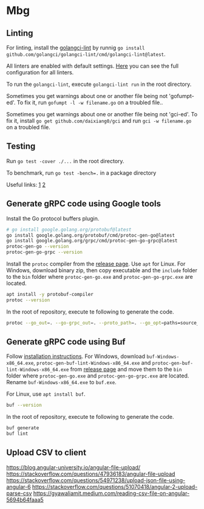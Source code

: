 # Mbg

## Linting

For linting, install the [golangci-lint](https://golangci-lint.run/) by runnig
`go install github.com/golangci/golangci-lint/cmd/golangci-lint@latest`.

All linters are enabled with default settings.
[Here](https://github.com/golangci/golangci-lint/blob/master/.golangci.example.yml) you can see the full configuration for all linters.

To run the `golangci-lint`, execute `golangci-lint run` in the root directory.

Sometimes you get warnings about one or another file being not 'gofumpt-ed'.
To fix it, run `gofumpt -l -w filename.go` on a troubled file..

Sometimes you get warnings about one or another file being not 'gci-ed'.
To fix it, install `go get github.com/daixiang0/gci` and run `gci -w filename.go` on a troubled file.

## Testing

Run `go test -cover ./...` in the root directory.

To benchmark, run `go test -bench=.` in a package directory

Useful links: [1](https://github.com/end0/sic4-list) [2](https://www.isindb.com/fix-cusip-calculate-cusip-check-digit/)

## Generate gRPC code using Google tools

Install the Go protocol buffers plugin.

```bash
# go install google.golang.org/protobuf@latest
go install google.golang.org/protobuf/cmd/protoc-gen-go@latest
go install google.golang.org/grpc/cmd/protoc-gen-go-grpc@latest
protoc-gen-go --version
protoc-gen-go-grpc --version
```

Install the `protoc` compiler from the [release page](https://github.com/protocolbuffers/protobuf/releases/latest).
Use `apt` for Linux. For Windows, download binary zip, then copy executable and the `include` folder to the `bin` folder where `protoc-gen-go.exe` and `protoc-gen-go-grpc.exe` are located. 

```bash
apt install -y protobuf-compiler
protoc --version
```

In the root of repository, execute  te following to generate the code.

```bash
protoc --go_out=. --go-grpc_out=. --proto_path=. --go_opt=paths=source_relative --go-grpc_opt=paths=source_relative ./trading/protobuf/indicators/*.proto ./trading/protobuf/data/entities/*.proto ./trading/protobuf/*.proto
```

## Generate gRPC code using Buf

Follow [installation instructions](https://docs.buf.build/installation).
For Windows, download `buf-Windows-x86_64.exe`, `protoc-gen-buf-lint-Windows-x86_64.exe` and `protoc-gen-buf-lint-Windows-x86_64.exe` from [release page](https://github.com/bufbuild/buf/releases) and move them to the `bin` folder where `protoc-gen-go.exe` and `protoc-gen-go-grpc.exe` are located. Rename `buf-Windows-x86_64.exe` to `buf.exe`.

For Linux, use `apt install buf`.

```bash
buf --version
```

In the root of repository, execute  te following to generate the code.

```bash
buf generate
buf lint
```

## Upload CSV to client
https://blog.angular-university.io/angular-file-upload/
https://stackoverflow.com/questions/47936183/angular-file-upload
https://stackoverflow.com/questions/54971238/upload-json-file-using-angular-6
https://stackoverflow.com/questions/51070418/angular-2-upload-parse-csv
https://gyawaliamit.medium.com/reading-csv-file-on-angular-5694b64faaa5
